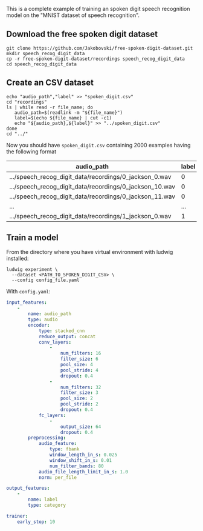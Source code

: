 This is a complete example of training an spoken digit speech recognition model on the "MNIST dataset of speech recognition".

## Download the free spoken digit dataset

```
git clone https://github.com/Jakobovski/free-spoken-digit-dataset.git
mkdir speech_recog_digit_data
cp -r free-spoken-digit-dataset/recordings speech_recog_digit_data
cd speech_recog_digit_data
```

## Create an CSV dataset

```
echo "audio_path","label" >> "spoken_digit.csv"
cd "recordings"
ls | while read -r file_name; do
   audio_path=$(readlink -m "${file_name}")
   label=$(echo ${file_name} | cut -c1)
   echo "${audio_path},${label}" >> "../spoken_digit.csv"
done
cd "../"
```

Now you should have `spoken_digit.csv` containing 2000 examples having the following format

| audio_path                                              | label |
| ------------------------------------------------------- | ----- |
| .../speech_recog_digit_data/recordings/0_jackson_0.wav  | 0     |
| .../speech_recog_digit_data/recordings/0_jackson_10.wav | 0     |
| .../speech_recog_digit_data/recordings/0_jackson_11.wav | 0     |
| ...                                                     | ...   |
| .../speech_recog_digit_data/recordings/1_jackson_0.wav  | 1     |

## Train a model

From the directory where you have virtual environment with ludwig installed:

```
ludwig experiment \
  --dataset <PATH_TO_SPOKEN_DIGIT_CSV> \
  --config config_file.yaml
```

With `config.yaml`:

```yaml
input_features:
    -
        name: audio_path
        type: audio
        encoder: 
            type: stacked_cnn
            reduce_output: concat
            conv_layers:
                -
                    num_filters: 16
                    filter_size: 6
                    pool_size: 4
                    pool_stride: 4
                    dropout: 0.4
                -
                    num_filters: 32
                    filter_size: 3
                    pool_size: 2
                    pool_stride: 2
                    dropout: 0.4
            fc_layers:
                -
                    output_size: 64
                    dropout: 0.4
        preprocessing:
            audio_feature:
                type: fbank
                window_length_in_s: 0.025
                window_shift_in_s: 0.01
                num_filter_bands: 80
            audio_file_length_limit_in_s: 1.0
            norm: per_file

output_features:
    -
        name: label
        type: category

trainer:
    early_stop: 10
```

